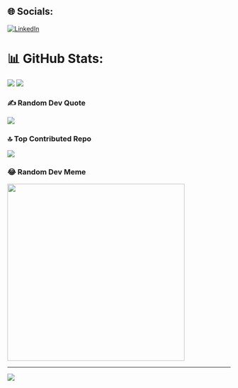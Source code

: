 
## 🌐 Socials:
[![LinkedIn](https://img.shields.io/badge/LinkedIn-%230077B5.svg?logo=linkedin&logoColor=white)](https://linkedin.com/in/hasanalay) 


# 📊 GitHub Stats:
![](https://github-readme-stats.vercel.app/api?username=hasanalay&theme=darcula&hide_border=false&include_all_commits=true&count_private=true)
![](https://github-readme-streak-stats.herokuapp.com/?user=hasanalay&theme=darcula&hide_border=false)<br/>


### ✍️ Random Dev Quote
![](https://quotes-github-readme.vercel.app/api?type=horizontal&theme=radical)

### 🔝 Top Contributed Repo
![](https://github-contributor-stats.vercel.app/api?username=hasanalay&limit=5&theme=onedark&combine_all_yearly_contributions=true)

### 😂 Random Dev Meme
<img src='https://randommeme-five.vercel.app/' style="height: 400px;"/>

---
[![](https://visitcount.itsvg.in/api?id=hasanalay&icon=0&color=0)](https://visitcount.itsvg.in)

<!-- Proudly created with GPRM ( https://gprm.itsvg.in ) -->
